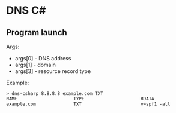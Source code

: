 # DNS C#
## Program launch
Args:
- args[0] - DNS address
- args[1] - domain
- args[3] - resource record type

Example:

    > dns-csharp 8.8.8.8 example.com TXT
    NAME                     TYPE                     RDATA
    example.com              TXT                      v=spf1 -all
